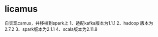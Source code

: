# licamus
自实现camus，并移植到spark上
1、适配kafka版本为1.1.1
2、hadoop 版本为 2.7.2
3、spark版本为2.1.1
4、scala版本为2.11.8
